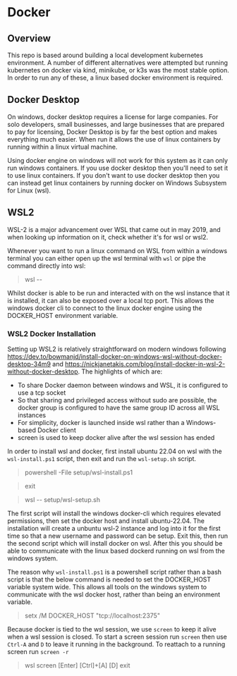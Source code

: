 # Docker

## Overview

This repo is based around building a local development kubernetes environment. A number of different alternatives were attempted but running kubernetes on docker via kind, minikube, or k3s was the most stable option. In order to run any of these, a linux based docker environment is required.

## Docker Desktop

On windows, docker desktop requires a license for large companies. For solo developers, small businesses, and large businesses that are prepared to pay for licensing, Docker Desktop is by far the best option and makes everything much easier. When run it allows the use of linux containers by running within a linux virtual machine. 

Using docker engine on windows will not work for this system as it can only run windows containers. If you use docker desktop then you'll need to set it to use linux containers. If you don't want to use docker desktop then you can instead get linux containers by running docker on Windows Subsystem for Linux (wsl).

## WSL2

WSL-2 is a major advancement over WSL that came out in may 2019, and when looking up information on it, check whether it's for wsl or wsl2.

Whenever you want to run a linux command on WSL from within a windows terminal you can either open up the wsl terminal with `wsl` or pipe the command directly into wsl:

> wsl -- <command>

Whilst docker is able to be run and interacted with on the wsl instance that it is installed, it can also be exposed over a local tcp port. This allows the windows docker cli to connect to the linux docker engine using the DOCKER_HOST environment variable.

### WSL2 Docker Installation

Setting up WSL2 is relatively straightforward on modern windows following <https://dev.to/bowmanjd/install-docker-on-windows-wsl-without-docker-desktop-34m9> and <https://nickjanetakis.com/blog/install-docker-in-wsl-2-without-docker-desktop>. The highlights of which are:

- To share Docker daemon between windows and WSL, it is configured to use a tcp socket
- So that sharing and privileged access without sudo are possible, the docker group is configured to have the same group ID across all WSL instances
- For simplicity, docker is launched inside wsl rather than a Windows-based Docker client
- screen is used to keep docker alive after the wsl session has ended

In order to install wsl and docker, first install ubuntu 22.04 on wsl with the `wsl-install.ps1` script, then exit and run the `wsl-setup.sh` script. 

> powershell -File setup/wsl-install.ps1

> exit

> wsl -- setup/wsl-setup.sh

The first script will install the windows docker-cli which requires elevated permissions, then set the docker host and install ubuntu-22.04. The installation will create a unbuntu wsl-2 instance and log into it for the first time so that a new username and password can be setup. Exit this, then run the second script which will install docker on wsl. After this you should be able to communicate with the linux based dockerd running on wsl from the windows system.

The reason why `wsl-install.ps1` is a powershell script rather than a bash script is that the below command is needed to set the DOCKER_HOST variable system wide. This allows all tools on the windows system to communicate with the wsl docker host, rather than being an environment variable.  

> setx /M DOCKER_HOST "tcp://localhost:2375"

Because docker is tied to the wsl session, we use `screen` to keep it alive when a wsl session is closed. To start a screen session run `screen` then use `Ctrl-A` and `D` to leave it running in the background. To reattach to a running screen run `screen -r`

> wsl
> screen
> [Enter]
> [Ctrl]+[A] [D]
> exit